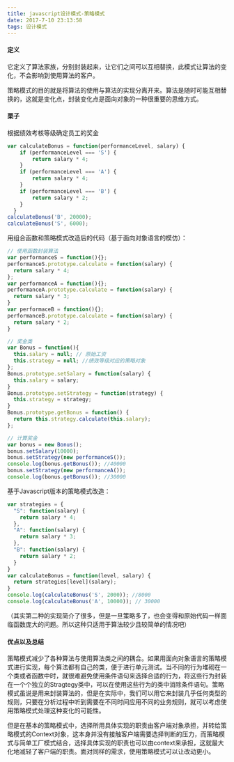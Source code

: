 ```yaml
---
title: javascript设计模式-策略模式
date: 2017-7-10 23:13:58
tags: 设计模式
---
```


#### 定义

它定义了算法家族，分别封装起来，让它们之间可以互相替换，此模式让算法的变化，不会影响到使用算法的客户。

策略模式的目的就是将算法的使用与算法的实现分离开来。算法是随时可能互相替换的，这就是变化点，封装变化点是面向对象的一种很重要的思维方式。

#### 栗子

根据绩效考核等级确定员工的奖金

```javascript
var calculateBonus = function(performanceLevel, salary) {
	if (performanceLevel === 'S') {
		return salary * 4;
    }
    if (performanceLevel === 'A') {
      	return salary * 4;
    }
  	if (performanceLevel === 'B') {
		return salary * 2;
    }
  }
calculateBonus('B', 20000);
calculateBonus('S', 6000);
```

用组合函数和策略模式改造后的代码（基于面向对象语言的模仿）：

```javascript
// 使用函数封装算法
var performanceS = function(){};
performanceS.prototype.calculate = function(salary) {
  return salary * 4;
};
var performanceA = function(){};
performanceA.prototype.calculate = function(salary) {
  return salary * 3;
}
var performaceB = function(){};
performanceB.prototype.calculate = function(salary) {
  return salary * 2;	
}

// 奖金类
var Bonus = function(){
  this.salary = null; // 原始工资
  this.strategy = null; //绩效等级对应的策略对象
};
Bonus.prototype.setSalary = function(salary) {
  this.salary = salary;
}
Bonus.prototype.setStrategy = function(strategy) {
  this.strategy = strategy;
}
Bonus.prototype.getBonus = function() {
  return this.strategy.calculate(this.salary);
};

// 计算奖金
var bonus = new Bonus();
bonus.setSalary(10000);
bonus.setStrategy(new performanceS());
console.log(bonus.getBonus()); //40000
bonus.setStrategy(new performanceA());
console.log(bonus.getBonus()); //30000
```

基于Javascript版本的策略模式改造：

```javascript
var strategies = {
  "S": function(salary) {
    return salary * 4;
  },
  "A": function(salary) {
    return salary * 3;	
  },
  "B": function(salary) {
    return salary * 2;	
  }
}
var calculateBonus = function(level, salary) {
  return strategies[level](salary);
}
console.log(calculateBonus('S', 2000)); //8000
console.log(calculateBonus('A', 10000)); // 30000

```

（其实第二种的实现简介了很多，但是一旦策略多了，也会变得和原始代码一样面临函数庞大的问题。所以这种只适用于算法较少且较简单的情况吧）

#### 优点以及总结

策略模式减少了各种算法与使用算法类之间的耦合。如果用面向对象语言的策略模式进行实现，每个算法都有自己的类，便于进行单元测试。当不同的行为堆砌在一个类或者函数中时，就很难避免使用条件语句来选择合适的行为，将这些行为封装在一个个独立的Stragtegy类中，可以在使用这些行为的类中消除条件语句。策略模式虽说是用来封装算法的，但是在实际中，我们可以用它来封装几乎任何类型的规则，只要在分析过程中听到需要在不同时间应用不同的业务规则，就可以考虑使用策略模式处理这种变化的可能性。

但是在基本的策略模式中，选择所用具体实现的职责由客户端对象承担，并转给策略模式的Context对象，这本身并没有接触客户端需要选择判断的压力，而策略模式与简单工厂模式结合，选择具体实现的职责也可以由context来承担，这就最大化地减轻了客户端的职责。面对同样的需求，使用策略模式可以让改动更小。
